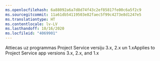 ```yaml
---
ms.openlocfilehash: 6a88092a6a7d8d74f43c2ef85817fe00c6a5f2c9
ms.sourcegitcommit: 11a61db54119503e82faec5f99c4273e8d1247e5
ms.translationtype: HT
ms.contentlocale: lv-LV
ms.lasthandoff: 10/16/2020
ms.locfileid: "4069901"
---
```

<span data-ttu-id="f3807-101">Attiecas uz programmas Project Service versiju 3.x, 2.x un 1.x</span><span class="sxs-lookup"><span data-stu-id="f3807-101">Applies to Project Service app versions 3.x, 2.x, and 1.x</span></span>
